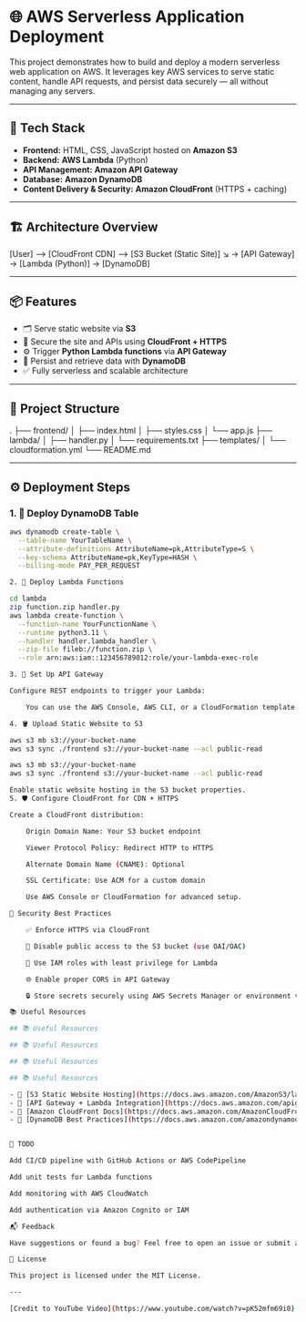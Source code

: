 # 🌐 AWS Serverless Application Deployment

This project demonstrates how to build and deploy a modern serverless web application on AWS. It leverages key AWS services to serve static content, handle API requests, and persist data securely — all without managing any servers.

---

## 🚀 Tech Stack

- **Frontend:** HTML, CSS, JavaScript hosted on **Amazon S3**
- **Backend:** **AWS Lambda** (Python)
- **API Management:** **Amazon API Gateway**
- **Database:** **Amazon DynamoDB**
- **Content Delivery & Security:** **Amazon CloudFront** (HTTPS + caching)

---

## 🏗️ Architecture Overview

[User] --> [CloudFront CDN] --> [S3 Bucket (Static Site)]
↘
→ [API Gateway] → [Lambda (Python)] → [DynamoDB]


---

## 📦 Features

- 🗂️ Serve static website via **S3**
- 🔐 Secure the site and APIs using **CloudFront + HTTPS**
- ⚙️ Trigger **Python Lambda functions** via **API Gateway**
- 🧠 Persist and retrieve data with **DynamoDB**
- ✅ Fully serverless and scalable architecture

---

## 📁 Project Structure

.
├── frontend/
│ ├── index.html
│ ├── styles.css
│ └── app.js
├── lambda/
│ ├── handler.py
│ └── requirements.txt
├── templates/
│ └── cloudformation.yml
└── README.md


---

## ⚙️ Deployment Steps

### 1. 🧾 Deploy DynamoDB Table

```bash
aws dynamodb create-table \
  --table-name YourTableName \
  --attribute-definitions AttributeName=pk,AttributeType=S \
  --key-schema AttributeName=pk,KeyType=HASH \
  --billing-mode PAY_PER_REQUEST

2. 🐍 Deploy Lambda Functions

cd lambda
zip function.zip handler.py
aws lambda create-function \
  --function-name YourFunctionName \
  --runtime python3.11 \
  --handler handler.lambda_handler \
  --zip-file fileb://function.zip \
  --role arn:aws:iam::123456789012:role/your-lambda-exec-role

3. 🧩 Set Up API Gateway

Configure REST endpoints to trigger your Lambda:

    You can use the AWS Console, AWS CLI, or a CloudFormation template to create a REST API with a resource and method integrated with your Lambda function.

4. 🪣 Upload Static Website to S3

aws s3 mb s3://your-bucket-name
aws s3 sync ./frontend s3://your-bucket-name --acl public-read

aws s3 mb s3://your-bucket-name
aws s3 sync ./frontend s3://your-bucket-name --acl public-read

Enable static website hosting in the S3 bucket properties.
5. 🛡️ Configure CloudFront for CDN + HTTPS

Create a CloudFront distribution:

    Origin Domain Name: Your S3 bucket endpoint

    Viewer Protocol Policy: Redirect HTTP to HTTPS

    Alternate Domain Name (CNAME): Optional

    SSL Certificate: Use ACM for a custom domain

    Use AWS Console or CloudFormation for advanced setup.

🔐 Security Best Practices

    ✅ Enforce HTTPS via CloudFront

    🚫 Disable public access to the S3 bucket (use OAI/OAC)

    🔐 Use IAM roles with least privilege for Lambda

    🌐 Enable proper CORS in API Gateway

    🔒 Store secrets securely using AWS Secrets Manager or environment variables

📚 Useful Resources

## 📚 Useful Resources

## 📚 Useful Resources

## 📚 Useful Resources

## 📚 Useful Resources

- 📘 [S3 Static Website Hosting](https://docs.aws.amazon.com/AmazonS3/latest/userguide/WebsiteHosting.html)
- 📘 [API Gateway + Lambda Integration](https://docs.aws.amazon.com/apigateway/latest/developerguide/apigateway-getting-started-with-rest-apis.html)
- 📘 [Amazon CloudFront Docs](https://docs.aws.amazon.com/AmazonCloudFront/latest/DeveloperGuide/Introduction.html)
- 📘 [DynamoDB Best Practices](https://docs.aws.amazon.com/amazondynamodb/latest/developerguide/best-practices.html)


📌 TODO

Add CI/CD pipeline with GitHub Actions or AWS CodePipeline

Add unit tests for Lambda functions

Add monitoring with AWS CloudWatch

Add authentication via Amazon Cognito or IAM

📬 Feedback

Have suggestions or found a bug? Feel free to open an issue or submit a PR!

📝 License

This project is licensed under the MIT License.

---

[Credit to YouTube Video](https://www.youtube.com/watch?v=pK52mfm69i0)
